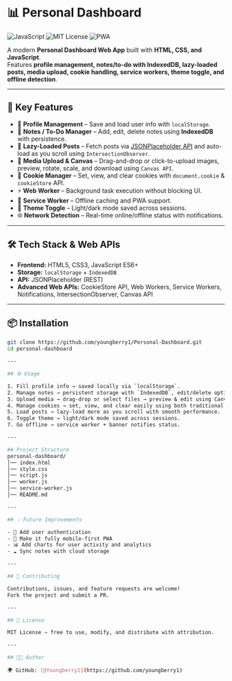 # 📊 Personal Dashboard

![JavaScript](https://img.shields.io/badge/JavaScript-yellow?style=for-the-badge&logo=javascript&logoColor=black)
![MIT License](https://img.shields.io/badge/MIT-black?style=for-the-badge)
![PWA](https://img.shields.io/badge/PWA-blue?style=for-the-badge)

A modern **Personal Dashboard Web App** built with **HTML, CSS, and JavaScript**.  
Features **profile management, notes/to-do with IndexedDB, lazy-loaded posts, media upload, cookie handling, service workers, theme toggle, and offline detection**.

---

## 🚀 Key Features

- 👤 **Profile Management** – Save and load user info with `localStorage`.
- 📝 **Notes / To-Do Manager** – Add, edit, delete notes using **IndexedDB** with persistence.
- 📜 **Lazy-Loaded Posts** – Fetch posts via [JSONPlaceholder API](https://jsonplaceholder.typicode.com/) and auto-load as you scroll using `IntersectionObserver`.
- 📂 **Media Upload & Canvas** – Drag-and-drop or click-to-upload images, preview, rotate, scale, and download using `Canvas API`.
- 🍪 **Cookie Manager** – Set, view, and clear cookies with `document.cookie` & `cookieStore` API.
- ⚡ **Web Worker** – Background task execution without blocking UI.
- 🔄 **Service Worker** – Offline caching and PWA support.
- 🎨 **Theme Toggle** – Light/dark mode saved across sessions.
- 🌐 **Network Detection** – Real-time online/offline status with notifications.

---

## 🛠️ Tech Stack & Web APIs

- **Frontend:** HTML5, CSS3, JavaScript ES6+
- **Storage:** `localStorage` + `IndexedDB`
- **API:** JSONPlaceholder (REST)
- **Advanced Web APIs:** CookieStore API, Web Workers, Service Workers, Notifications, IntersectionObserver, Canvas API

---

## 📦 Installation

```bash
git clone https://github.com/youngberry1/Personal-Dashboard.git
cd personal-dashboard

---

## ⚙️ Usage

1. Fill profile info → saved locally via `localStorage`.
2. Manage notes → persistent storage with `IndexedDB`, edit/delete options included.
3. Upload media → drag-drop or select files → preview & edit using Canvas.
4. Manage cookies → set, view, and clear easily using both traditional & modern API.
5. Load posts → lazy-load more as you scroll with smooth performance.
6. Toggle theme → light/dark mode saved across sessions.
7. Go offline → service worker + banner notifies status.

---

## Project Structure
personal-dashboard/
│── index.html
│── style.css
│── script.js
│── worker.js
│── service-worker.js
│── README.md

---

## 💡 Future Improvements

- 🔑 Add user authentication
- 📱 Make it fully mobile-first PWA
- 📊 Add charts for user activity and analytics
- ☁️ Sync notes with cloud storage

---

## 🤝 Contributing

Contributions, issues, and feature requests are welcome!  
Fork the project and submit a PR.

---

## 📜 License

MIT License — free to use, modify, and distribute with attribution.

---

## 👨‍💻 Author
 
🌍 GitHub: [@Youngberry1](https://github.com/youngberry1)
